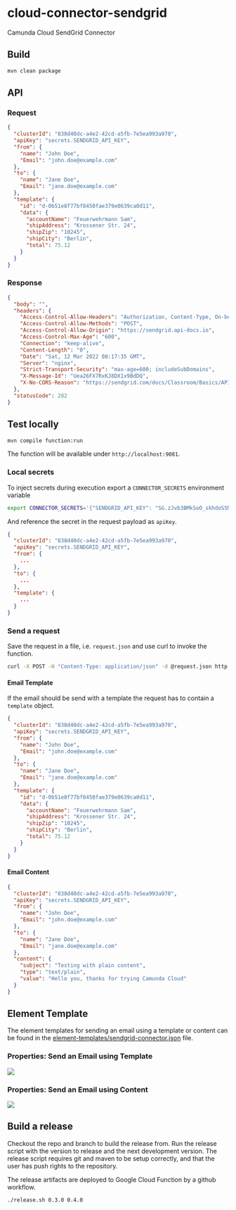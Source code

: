 # cloud-connector-sendgrid

Camunda Cloud SendGrid Connector

## Build

```bash
mvn clean package
```

## API

### Request

```json
{
  "clusterId": "838d40dc-a4e2-42cd-a5fb-7e5ea993a970",
  "apiKey": "secrets.SENDGRID_API_KEY",
  "from": {
    "name": "John Doe",
    "Email": "john.doe@example.com"
  },
  "to": {
    "name": "Jane Doe",
    "Email": "jane.doe@example.com"
  },
  "template": {
    "id": "d-0b51e8f77bf8450fae379e0639ca0d11",
    "data": {
      "accountName": "Feuerwehrmann Sam",
      "shipAddress": "Krossener Str. 24",
      "shipZip": "10245",
      "shipCity": "Berlin",
      "total": 75.12
    }
  }
}
```

### Response

```json
{
  "body": "",
  "headers": {
    "Access-Control-Allow-Headers": "Authorization, Content-Type, On-behalf-of, x-sg-elas-acl",
    "Access-Control-Allow-Methods": "POST",
    "Access-Control-Allow-Origin": "https://sendgrid.api-docs.io",
    "Access-Control-Max-Age": "600",
    "Connection": "keep-alive",
    "Content-Length": "0",
    "Date": "Sat, 12 Mar 2022 08:17:35 GMT",
    "Server": "nginx",
    "Strict-Transport-Security": "max-age=600; includeSubDomains",
    "X-Message-Id": "Uea26FX7RxKJ8DX1x9BdDQ",
    "X-No-CORS-Reason": "https://sendgrid.com/docs/Classroom/Basics/API/cors.html"
  },
  "statusCode": 202
}
```

## Test locally

```bash
mvn compile function:run
```

The function will be available under `http://localhost:9081`.

### Local secrets

To inject secrets during execution export a `CONNECTOR_SECRETS` environment variable

```bash
export CONNECTOR_SECRETS='{"SENDGRID_API_KEY": "SG.zJvb3BMkSoO_skhdoS5Nvw.xxxxvckatYp4i5ALzUoZB28JTQhMKhBh5BpO_1T6gE"}'
```

And reference the secret in the request payload as `apiKey`.

```json
{
  "clusterId": "838d40dc-a4e2-42cd-a5fb-7e5ea993a970",
  "apiKey": "secrets.SENDGRID_API_KEY",
  "from": {
    ...
  },
  "to": {
    ...
  },
  "template": {
    ...
  }
}
```

### Send a request

Save the request in a file, i.e. `request.json` and use curl to invoke the function.

```bash
curl -X POST -H "Content-Type: application/json" -d @request.json http://localhost:9081
```

#### Email Template

If the email should be send with a template the request has to contain a `template` object.

```json
{
  "clusterId": "838d40dc-a4e2-42cd-a5fb-7e5ea993a970",
  "apiKey": "secrets.SENDGRID_API_KEY",
  "from": {
    "name": "John Doe",
    "Email": "john.doe@example.com"
  },
  "to": {
    "name": "Jane Doe",
    "Email": "jane.doe@example.com"
  },
  "template": {
    "id": "d-0b51e8f77bf8450fae379e0639ca0d11",
    "data": {
      "accountName": "Feuerwehrmann Sam",
      "shipAddress": "Krossener Str. 24",
      "shipZip": "10245",
      "shipCity": "Berlin",
      "total": 75.12
    }
  }
}
```

#### Email Content

```json
{
  "clusterId": "838d40dc-a4e2-42cd-a5fb-7e5ea993a970",
  "apiKey": "secrets.SENDGRID_API_KEY",
  "from": {
    "name": "John Doe",
    "Email": "john.doe@example.com"
  },
  "to": {
    "name": "Jane Doe",
    "Email": "jane.doe@example.com"
  },
  "content": {
    "subject": "Testing with plain content",
    "type": "text/plain",
    "value": "Hello you, thanks for trying Camunda Cloud"
  }
}
```

## Element Template

The element templates for sending an email using a template or content can be found in
the [element-templates/sendgrid-connector.json](element-templates/sendgrid-connector.json) file.

### Properties: Send an Email using Template

![](element-templates/properties-template.png)

### Properties: Send an Email using Content

![](element-templates/properties-content.png)

## Build a release

Checkout the repo and branch to build the release from. Run the release script with the version to release and the next
development version. The release script requires git and maven to be setup correctly, and that the user has push rights
to the repository.

The release artifacts are deployed to Google Cloud Function by a github workflow.

```bash
./release.sh 0.3.0 0.4.0
```
